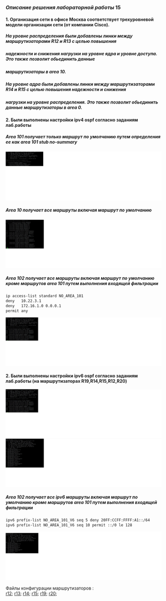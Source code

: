 ### _Описание решения лабораторной работы_ 15

#### 1. Организация сети в офисе Москва соответствует трехуровневой модели организации сети (от компании Cisco).
##### На уровне распределения были добавлены линки между маршрутизаторами R12 и R13 с целью повышения
##### надежности и снижения нагрузки на уровне ядра и уровне доступа. Это также позволит обьединить данные 
##### маршрутизаторы в area 10.
##### На уровне адра были добавлены линки между маршрутизаторами R14 и R15 с целью повышения надежности и снижения
#####  нагрузки на уровне распределения. Это также позволит обьединить данные маршрутизаторы в area 0.
     
#### 2. Были выполнены настройки ipv4 ospf согласно заданиям лаб.работы
##### Area 101 получает только маршрут по умолчанию путем определения ее как area 101 stub no-summary

![](ipv4_route_R19.jpg)

##### Area 10 получает все маршруты включая маршрут по умолчанию

![](ipv4_route_R12.jpg)
    
##### Area 102 получает все маршруты включая маршрут по умолчанию кроме маршрутов area 101 путем выполнения входящей фильтрации

    ip access-list standard NO_AREA_101
    deny   10.22.3.1
    deny   172.16.1.0 0.0.0.1
    permit any

![](ipv4_route_R20.jpg)

#### 2. Были выполнены настройки ipv6 ospf согласно заданиям лаб.работы (на маршрутизаторах R19,R14,R15,R12,R20)

![](ipv6_route_R19.jpg)
![](ipv6_route_R12.jpg)

#####  Area 102 получает все ipv6 маршруты включая маршрут по умолчанию кроме маршрутов area 101 путем выполнения входящей фильтрации

    ipv6 prefix-list NO_AREA_101_V6 seq 5 deny 20FF:CCFF:FFFF:A1::/64
    ipv6 prefix-list NO_AREA_101_V6 seq 10 permit ::/0 le 128

    
![](ipv6_route_R20.jpg)

Файлы конфигурации маршрутизаторов :  
  [r12](https://github.com/kononenko-yury/otus-network-practics/blob/main/lab15/r12);
  [r13](https://github.com/kononenko-yury/otus-network-practics/blob/main/lab15/r13);
  [r14](https://github.com/kononenko-yury/otus-network-practics/blob/main/lab15/r14);
  [r15](https://github.com/kononenko-yury/otus-network-practics/blob/main/lab15/r15);
  [r19](https://github.com/kononenko-yury/otus-network-practics/blob/main/lab15/r19);
  [r20](https://github.com/kononenko-yury/otus-network-practics/blob/main/lab15/r20);

